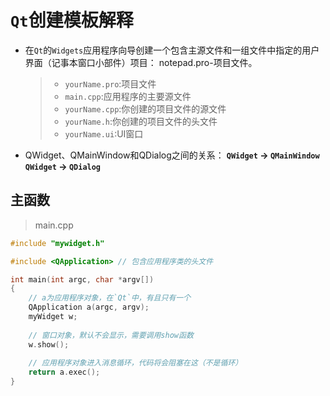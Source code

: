 # `Qt`创建模板解释
- 在`Qt`的`Widgets`应用程序向导创建一个包含主源文件和一组文件中指定的用户界面（记事本窗口小部件）项目：
notepad.pro-项目文件。
    > - `yourName.pro`:项目文件
    > - `main.cpp`:应用程序的主要源文件
    > - `yourName.cpp`:你创建的项目文件的源文件
    > - `yourName.h`:你创建的项目文件的头文件
    > - `yourName.ui`:UI窗口
- QWidget、QMainWindow和QDialog之间的关系：
**`QWidget` -> `QMainWindow`**
**`QWidget` -> `QDialog`**
## 主函数
> main.cpp
```c++
#include "mywidget.h"

#include <QApplication> // 包含应用程序类的头文件

int main(int argc, char *argv[])
{
    // a为应用程序对象，在`Qt`中，有且只有一个
    QApplication a(argc, argv);
    myWidget w;
    
    // 窗口对象，默认不会显示，需要调用show函数
    w.show();
    
    // 应用程序对象进入消息循环，代码将会阻塞在这（不是循环）
    return a.exec();
}

```
